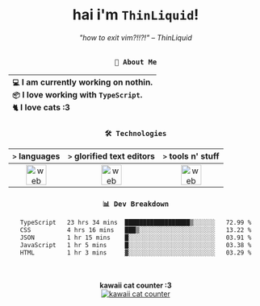 <div align="center">
  
  # hai i'm `ThinLiquid`!
  ###### "how to exit vim?!!?!" – ThinLiquid
  
  ### `👤 About Me`

  | `💻`  I am currently working on **nothin**.<br/>`📦`  I love working with `TypeScript`.</br>`🐈`  I love cats :3 |
  |:---|

  
  ### `🛠️ Technologies`
  
  | `>` **languages**  | `>` **glorified text editors** | `>` **tools n' stuff** |
  |:------------------:|:------------------------------:|:----------------------:|
  | <img src="https://skillicons.dev/icons?i=ts,js,svelte,astro" alt="web dev" height="40"/> | <img src="https://skillicons.dev/icons?i=vscode,neovim" alt="web dev" height="40"/> | <img src="https://skillicons.dev/icons?i=bun,figma,bash,git,photoshop" alt="web dev" height="40"/> |
  
  ### `📊 Dev Breakdown`
  
  <!--START_SECTION:waka-->

```txt
TypeScript   23 hrs 34 mins  ██████████████████▒░░░░░░   72.99 %
CSS          4 hrs 16 mins   ███▒░░░░░░░░░░░░░░░░░░░░░   13.22 %
JSON         1 hr 15 mins    █░░░░░░░░░░░░░░░░░░░░░░░░   03.91 %
JavaScript   1 hr 5 mins     █░░░░░░░░░░░░░░░░░░░░░░░░   03.38 %
HTML         1 hr 3 mins     ▓░░░░░░░░░░░░░░░░░░░░░░░░   03.29 %
```

<!--END_SECTION:waka-->
  
  <br/><br/>
  <b>kawaii cat counter :3</b><br/>
  [![kawaii cat counter](https://count.getloli.com/get/@ThinLiquid?theme=moebooru)](https://moe-counter.glitch.me)
</div>
